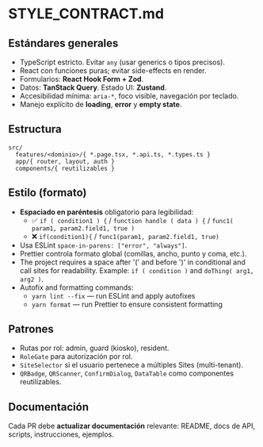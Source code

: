 # STYLE_CONTRACT.md

## Estándares generales

- TypeScript estricto. Evitar `any` (usar generics o tipos precisos).
- React con funciones puras; evitar side-effects en render.
- Formularios: **React Hook Form + Zod**.
- Datos: **TanStack Query**. Estado UI: **Zustand**.
- Accesibilidad mínima: `aria-*`, foco visible, navegación por teclado.
- Manejo explícito de **loading**, **error** y **empty state**.

## Estructura

```
src/
  features/<dominio>/{ *.page.tsx, *.api.ts, *.types.ts }
  app/{ router, layout, auth }
  components/{ reutilizables }
```

## Estilo (formato)

- **Espaciado en paréntesis** obligatorio para legibilidad:
  - ✅ `if ( condition1 ) {` / `function handle ( data ) {` / `func1( param1, param2.field1, true )`
  - ❌ `if(condition1){` / `func1(param1, param2.field1, true)`
- Usa ESLint `space-in-parens: ["error", "always"]`.
- Prettier controla formato global (comillas, ancho, punto y coma, etc.).
- The project requires a space after '(' and before ')' in conditional and call sites for readability. Example: `if ( condition )` and `doThing( arg1, arg2 )`.
- Autofix and formatting commands:
  - `yarn lint --fix` — run ESLint and apply autofixes
  - `yarn format` — run Prettier to ensure consistent formatting

## Patrones

- Rutas por rol: admin, guard (kiosko), resident.
- `RoleGate` para autorización por rol.
- `SiteSelector` si el usuario pertenece a múltiples Sites (multi-tenant).
- `QRBadge`, `QRScanner`, `ConfirmDialog`, `DataTable` como componentes reutilizables.

## Documentación

Cada PR debe **actualizar documentación** relevante: README, docs de API, scripts, instrucciones, ejemplos.
